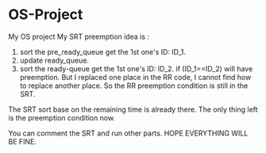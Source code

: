 # OS-Project
My OS project
My SRT preemption idea is : 

1. sort the pre_ready_queue get the 1st one's ID: ID_1.
2. update ready_queue.
3. sort the ready-queue get the 1st one's ID: ID_2.
if (ID_1==ID_2) will have preemption.
But I replaced one place in the RR code, I cannot find how to replace another place. So the RR preemption condition is still in the
SRT.

The SRT sort base on the remaining time is already there. The only thing left is the preemption condition now.

You can comment the SRT and run other parts. HOPE EVERYTHING WILL BE FINE.
